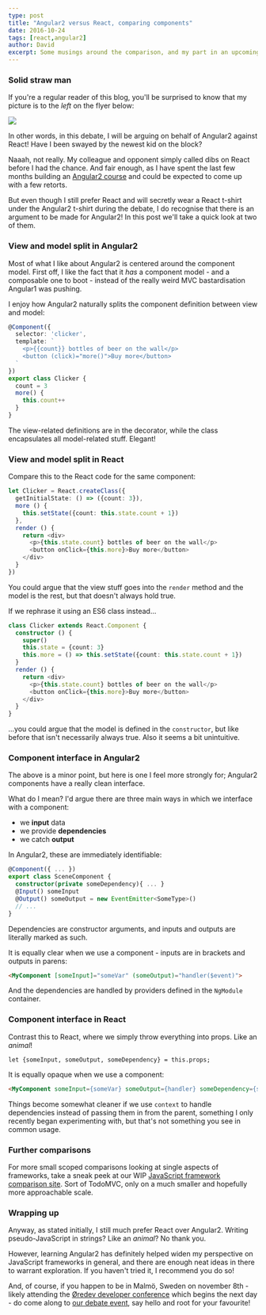 ```yaml
---
type: post
title: "Angular2 versus React, comparing components"
date: 2016-10-24
tags: [react,angular2]
author: David
excerpt: Some musings around the comparison, and my part in an upcoming live debate 
---
```


### Solid straw man

If you're a regular reader of this blog, you'll be surprised to know that my picture is to the *left* on the flyer below:

![](../../img/angular2_vs_react.jpg)

In other words, in this debate, I will be arguing on behalf of Angular2 against React! Have I been swayed by the newest kid on the block?

Naaah, not really. My colleague and opponent simply called dibs on React before I had the chance. And fair enough, as I have spent the last few months building an [Angular2 course](https://edument.se/education/categories/webdevelopment/angular-2) and could be expected to come up with a few retorts. 

But even though I still prefer React and will secretly wear a React t-shirt under the Angular2 t-shirt during the debate, I do recognise that there is an argument to be made for Angular2! In this post we'll take a quick look at two of them.


### View and model split in Angular2

Most of what I like about Angular2 is centered around the component model. First off, I like the fact that it *has* a component model - and a composable one to boot - instead of the really weird MVC bastardisation Angular1 was pushing.

I enjoy how Angular2 naturally splits the component definition between view and model:

```typescript
@Component({
  selector: 'clicker',
  template: `
    <p>{{count}} bottles of beer on the wall</p>
    <button (click)="more()">Buy more</button>
  `
})
export class Clicker {
  count = 3
  more() {
    this.count++
  }
}
```

The view-related definitions are in the decorator, while the class encapsulates all model-related stuff. Elegant!

### View and model split in React

Compare this to the React code for the same component:

```typescript
let Clicker = React.createClass({
  getInitialState: () => ({count: 3}),
  more () {
    this.setState({count: this.state.count + 1})
  },
  render () {
    return <div>
      <p>{this.state.count} bottles of beer on the wall</p>
      <button onClick={this.more}>Buy more</button>
    </div>
  }
})
```

You could argue that the view stuff goes into the `render` method and the model is the rest, but that doesn't always hold true. 

If we rephrase it using an ES6 class instead...

```typescript
class Clicker extends React.Component {
  constructor () {
    super()
    this.state = {count: 3}
    this.more = () => this.setState({count: this.state.count + 1})
  }
  render () {
    return <div>
      <p>{this.state.count} bottles of beer on the wall</p>
      <button onClick={this.more}>Buy more</button>
    </div>
  }
}
```

...you could argue that the model is defined in the `constructor`, but like before that isn't necessarily always true. Also it seems a bit unintuitive.


### Component interface in Angular2

The above is a minor point, but here is one I feel more strongly for; Angular2 components have a really clean interface.

What do I mean? I'd argue there are three main ways in which we interface with a component:

* we **input** data
* we provide **dependencies**
* we catch **output**

In Angular2, these are immediately identifiable:

```typescript
@Component({ ... })
export class SceneComponent {
  constructor(private someDependency){ ... }
  @Input() someInput
  @Output() someOutput = new EventEmitter<SomeType>()
  // ...
}
```
Dependencies are constructor arguments, and inputs and outputs are literally marked as such.


It is equally clear when we use a component - inputs are in brackets and outputs in parens:

```html
<MyComponent [someInput]="someVar" (someOutput)="handler($event)">
```

And the dependencies are handled by providers defined in the `NgModule` container.


### Component interface in React

Contrast this to React, where we simply throw everything into props. Like an *animal*!

```
let {someInput, someOutput, someDependency} = this.props;
```

It is equally opaque when we use a component:

```html
<MyComponent someInput={someVar} someOutput={handler} someDependency={someDep}>
```

Things become somewhat cleaner if we use `context` to handle dependencies instead of passing them in from the parent, something I only recently began experimenting with, but that's not something you see in common usage.


### Further comparisons

For more small scoped comparisons looking at single aspects of frameworks, take a sneak peek at our WIP [JavaScript framework comparison site](http://blog.krawaller.se/jscomp). Sort of TodoMVC, only on a much smaller and hopefully more approachable scale.

### Wrapping up

Anyway, as stated initially, I still much prefer React over Angular2. Writing pseudo-JavaScript in strings? Like an *animal*? No thank you.

However, learning Angular2 has definitely helped widen my perspective on JavaScript frameworks in general, and there are enough neat ideas in there to warrant exploration. If you haven't tried it, I recommend you do so!

And, of course, if you happen to be in Malmö, Sweden on november 8th - likely attending the [Øredev developer conference](http://oredev.org/) which begins the next day - do come along to [our debate event](https://edument.se/news/ng2-vs-react), say hello and root for your favourite! 

